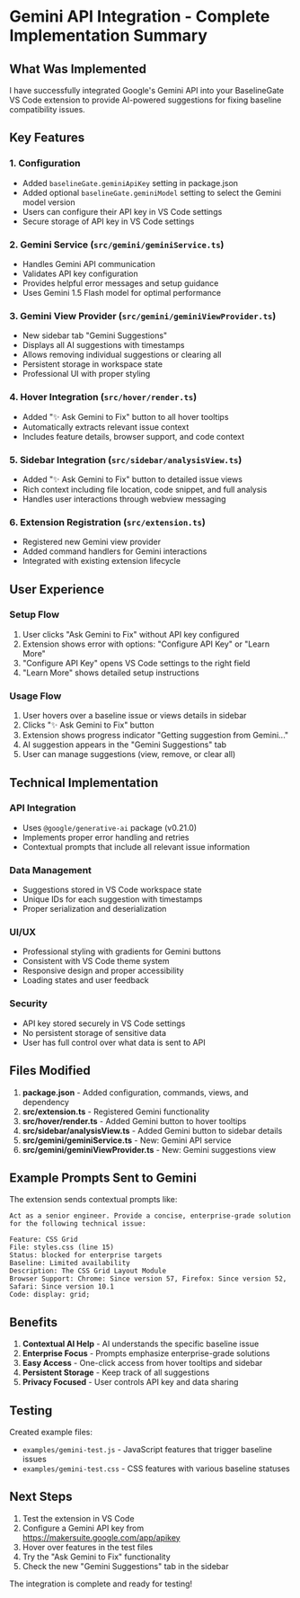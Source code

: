# Gemini API Integration - Complete Implementation Summary

## What Was Implemented

I have successfully integrated Google's Gemini API into your BaselineGate VS Code extension to provide AI-powered suggestions for fixing baseline compatibility issues.

## Key Features

### 1. Configuration
- Added `baselineGate.geminiApiKey` setting in package.json
- Added optional `baselineGate.geminiModel` setting to select the Gemini model version
- Users can configure their API key in VS Code settings
- Secure storage of API key in VS Code settings

### 2. Gemini Service (`src/gemini/geminiService.ts`)
- Handles Gemini API communication
- Validates API key configuration
- Provides helpful error messages and setup guidance
- Uses Gemini 1.5 Flash model for optimal performance

### 3. Gemini View Provider (`src/gemini/geminiViewProvider.ts`)
- New sidebar tab "Gemini Suggestions"
- Displays all AI suggestions with timestamps
- Allows removing individual suggestions or clearing all
- Persistent storage in workspace state
- Professional UI with proper styling

### 4. Hover Integration (`src/hover/render.ts`)
- Added "✨ Ask Gemini to Fix" button to all hover tooltips
- Automatically extracts relevant issue context
- Includes feature details, browser support, and code context

### 5. Sidebar Integration (`src/sidebar/analysisView.ts`)
- Added "✨ Ask Gemini to Fix" button to detailed issue views
- Rich context including file location, code snippet, and full analysis
- Handles user interactions through webview messaging

### 6. Extension Registration (`src/extension.ts`)
- Registered new Gemini view provider
- Added command handlers for Gemini interactions
- Integrated with existing extension lifecycle

## User Experience

### Setup Flow
1. User clicks "Ask Gemini to Fix" without API key configured
2. Extension shows error with options: "Configure API Key" or "Learn More"
3. "Configure API Key" opens VS Code settings to the right field
4. "Learn More" shows detailed setup instructions

### Usage Flow
1. User hovers over a baseline issue or views details in sidebar
2. Clicks "✨ Ask Gemini to Fix" button
3. Extension shows progress indicator "Getting suggestion from Gemini..."
4. AI suggestion appears in the "Gemini Suggestions" tab
5. User can manage suggestions (view, remove, or clear all)

## Technical Implementation

### API Integration
- Uses `@google/generative-ai` package (v0.21.0)
- Implements proper error handling and retries
- Contextual prompts that include all relevant issue information

### Data Management
- Suggestions stored in VS Code workspace state
- Unique IDs for each suggestion with timestamps
- Proper serialization and deserialization

### UI/UX
- Professional styling with gradients for Gemini buttons
- Consistent with VS Code theme system
- Responsive design and proper accessibility
- Loading states and user feedback

### Security
- API key stored securely in VS Code settings
- No persistent storage of sensitive data
- User has full control over what data is sent to API

## Files Modified

1. **package.json** - Added configuration, commands, views, and dependency
2. **src/extension.ts** - Registered Gemini functionality
3. **src/hover/render.ts** - Added Gemini button to hover tooltips
4. **src/sidebar/analysisView.ts** - Added Gemini button to sidebar details
5. **src/gemini/geminiService.ts** - New: Gemini API service
6. **src/gemini/geminiViewProvider.ts** - New: Gemini suggestions view

## Example Prompts Sent to Gemini

The extension sends contextual prompts like:

```
Act as a senior engineer. Provide a concise, enterprise-grade solution for the following technical issue:

Feature: CSS Grid
File: styles.css (line 15)
Status: blocked for enterprise targets
Baseline: Limited availability
Description: The CSS Grid Layout Module
Browser Support: Chrome: Since version 57, Firefox: Since version 52, Safari: Since version 10.1
Code: display: grid;
```

## Benefits

1. **Contextual AI Help** - AI understands the specific baseline issue
2. **Enterprise Focus** - Prompts emphasize enterprise-grade solutions
3. **Easy Access** - One-click access from hover tooltips and sidebar
4. **Persistent Storage** - Keep track of all suggestions
5. **Privacy Focused** - User controls API key and data sharing

## Testing

Created example files:
- `examples/gemini-test.js` - JavaScript features that trigger baseline issues
- `examples/gemini-test.css` - CSS features with various baseline statuses

## Next Steps

1. Test the extension in VS Code
2. Configure a Gemini API key from https://makersuite.google.com/app/apikey
3. Hover over features in the test files
4. Try the "Ask Gemini to Fix" functionality
5. Check the new "Gemini Suggestions" tab in the sidebar

The integration is complete and ready for testing!
